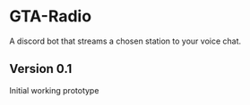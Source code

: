 # GTA-Radio

A discord bot that streams a chosen station to your voice chat.

## Version 0.1

Initial working prototype

